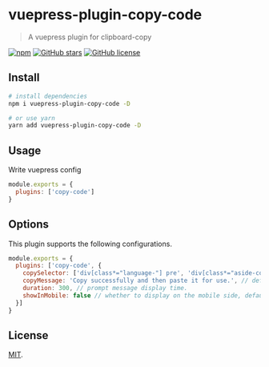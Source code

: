 # vuepress-plugin-copy-code

> A vuepress plugin for clipboard-copy

[![npm](https://img.shields.io/npm/v/vuepress-plugin-copy-code.svg)](https://www.npmjs.com/package/vuepress-plugin-copy-code)
[![GitHub stars](https://img.shields.io/github/stars/vxhly/vuepress-plugin-copy-code)](https://github.com/vxhly/vuepress-plugin-copy-code/stargazers)
[![GitHub license](https://img.shields.io/github/license/vxhly/vuepress-plugin-copy-code)](https://github.com/vxhly/vuepress-plugin-copy-code/blob/master/LICENSE)

## Install

``` bash
# install dependencies
npm i vuepress-plugin-copy-code -D

# or use yarn
yarn add vuepress-plugin-copy-code -D
```

## Usage

Write vuepress config

``` javascript
module.exports = {
  plugins: ['copy-code']
}
```

## Options

This plugin supports the following configurations.

``` javascript
module.exports = {
  plugins: ['copy-code', {
    copySelector: ['div[class*="language-"] pre', 'div[class*="aside-code"] aside'], // String or Array
    copyMessage: 'Copy successfully and then paste it for use.', // default is 'Copy successfully and then paste it for use.'
    duration: 300, // prompt message display time.
    showInMobile: false // whether to display on the mobile side, default: false.
  }]
}
```

## License

[MIT](https://github.com/vxhly/vuepress-plugin-copy-code/blob/master/LICENSE).